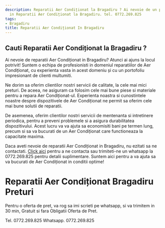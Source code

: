 ```yaml
---
description: Reparatii Aer Condiționat la Bragadiru ? Ai nevoie de un profesionist
  in Reparatii Aer Condiționat la Bragadiru. tel. 0772.269.825
tags:
- Bragadiru
title: Reparatii Aer Condiționat In Bragadiru
---
```



## Cauti Reparatii Aer Condiționat la Bragadiru ?

Ai nevoie de reparatii Aer Condiționat in Bragadiru? Atunci ai ajuns la locul potrivit! Suntem o echipa de profesionisti in domeniul reparatiilor de Aer Condiționat, cu experienta vasta in acest domeniu și cu un portofoliu impresionant de clienti multumiti.

Ne dorim sa oferim clientilor nostri servicii de calitate, la cele mai mici preturi. De aceea, ne asiguram ca folosim cele mai bune piese si materiale pentru a repara Aer Condiționat-ul. Experienta noastra si cunostintele noastre despre dispozitivele de Aer Condiționat ne permit sa oferim cele mai bune solutii de reparatii.

De asemenea, oferim clientilor nostri servicii de mentenanta si intretinere periodica, pentru a preveni problemele si a asigura durabilitatea dispozitivului. Acest lucru va va ajuta sa economisiti bani pe termen lung, precum si sa va bucurati de un Aer Condiționat care functioneaza la capacitate maxima.

Daca aveti nevoie de reparatii Aer Condiționat in Bragadiru, nu ezitati sa ne contactati. <a href="https://www.example.com/repair-ac-bragadiru">Click aici</a> pentru a ne contacta sau trimiteti-ne un whatsapp la 0772.269.825 pentru detalii suplimentare. Suntem aici pentru a va ajuta sa va bucurati de Aer Condiționat in conditii optime!

# Reparatii Aer Condiționat Bragadiru Preturi
Pentru o oferta de pret, va rog sa imi scrieti pe whatsapp, si va trimitem in 30 min, Gratuit si fara Obligatii Oferta de Pret.

Tel. 0772.269.825
Whatsapp. 0772.269.825
